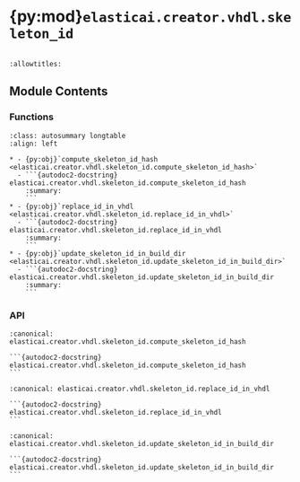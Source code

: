 # {py:mod}`elasticai.creator.vhdl.skeleton_id`

```{py:module} elasticai.creator.vhdl.skeleton_id
```

```{autodoc2-docstring} elasticai.creator.vhdl.skeleton_id
:allowtitles:
```

## Module Contents

### Functions

````{list-table}
:class: autosummary longtable
:align: left

* - {py:obj}`compute_skeleton_id_hash <elasticai.creator.vhdl.skeleton_id.compute_skeleton_id_hash>`
  - ```{autodoc2-docstring} elasticai.creator.vhdl.skeleton_id.compute_skeleton_id_hash
    :summary:
    ```
* - {py:obj}`replace_id_in_vhdl <elasticai.creator.vhdl.skeleton_id.replace_id_in_vhdl>`
  - ```{autodoc2-docstring} elasticai.creator.vhdl.skeleton_id.replace_id_in_vhdl
    :summary:
    ```
* - {py:obj}`update_skeleton_id_in_build_dir <elasticai.creator.vhdl.skeleton_id.update_skeleton_id_in_build_dir>`
  - ```{autodoc2-docstring} elasticai.creator.vhdl.skeleton_id.update_skeleton_id_in_build_dir
    :summary:
    ```
````

### API

````{py:function} compute_skeleton_id_hash(files: collections.abc.Iterable[pathlib.Path]) -> bytes
:canonical: elasticai.creator.vhdl.skeleton_id.compute_skeleton_id_hash

```{autodoc2-docstring} elasticai.creator.vhdl.skeleton_id.compute_skeleton_id_hash
```
````

````{py:function} replace_id_in_vhdl(code: collections.abc.Iterable[str], id: bytes) -> collections.abc.Iterable[str]
:canonical: elasticai.creator.vhdl.skeleton_id.replace_id_in_vhdl

```{autodoc2-docstring} elasticai.creator.vhdl.skeleton_id.replace_id_in_vhdl
```
````

````{py:function} update_skeleton_id_in_build_dir(build_dir: pathlib.Path) -> bytes
:canonical: elasticai.creator.vhdl.skeleton_id.update_skeleton_id_in_build_dir

```{autodoc2-docstring} elasticai.creator.vhdl.skeleton_id.update_skeleton_id_in_build_dir
```
````
